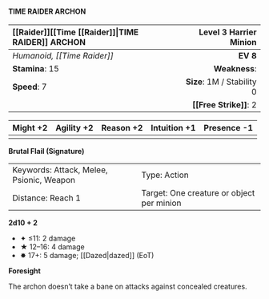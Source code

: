 #### TIME RAIDER ARCHON

| [[Raider]]\[\[Time [[Raider]]\|TIME RAIDER\]\] ARCHON | **Level 3 Harrier Minion** |
| :---------------------------------------------------- | -------------------------: |
| *Humanoid, [[Time Raider]]*                           |                   **EV 8** |
| **Stamina**: 15                                       |              **Weakness**: |
| **Speed**: 7                                          | **Size**: 1M / Stability 0 |
|                                                       |     **[[Free Strike]]**: 2 |

| **Might** +2 | **Agility** +2 | **Reason** +2 | **Intuition** +1 | **Presence** -1 |
| ------------ | -------------- | ------------- | ---------------- | --------------- |
|              |                |               |                  |                 |

**Brutal Flail (Signature)**

|                                          |                                           |
| :--------------------------------------- | :---------------------------------------- |
| Keywords: Attack, Melee, Psionic, Weapon | Type: Action                              |
| Distance: Reach 1                        | Target: One creature or object per minion |

**2d10 + 2**

- ✦ ≤11: 2 damage
- ★ 12–16: 4 damage
- ✸ 17+: 5 damage; [[Dazed|dazed]] (EoT)

**Foresight**

The archon doesn’t take a bane on attacks against concealed creatures.

